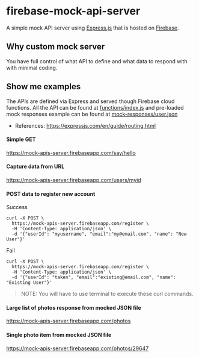 # firebase-mock-api-server
A simple mock API server using [Express.js](https://expressjs.com/) that is hosted on [Firebase](https://firebase.google.com/).

## Why custom mock server
You have full control of what API to define and what data to respond with with minimal coding.

## Show me examples
The APIs are defined via Express and served though Firebase cloud functions. All the API can be found at [functions/index.js](https://github.com/amardeshbd/firebase-mock-api-server/blob/master/functions/index.js) 
and pre-loaded mock responses example can be found at [mock-responses/user.json](https://github.com/amardeshbd/firebase-mock-api-server/blob/master/functions/mock-responses/user.json)

* References: https://expressjs.com/en/guide/routing.html

#### Simple GET
https://mock-apis-server.firebaseapp.com/say/hello

#### Capture data from URL
https://mock-apis-server.firebaseapp.com/users/myid

#### POST data to register new account
Success
```
curl -X POST \
  https://mock-apis-server.firebaseapp.com/register \
  -H 'Content-Type: application/json' \
  -d '{"userId": "myusername", "email":"my@email.com", "name": "New User"}'
```

Fail
```
curl -X POST \
  https://mock-apis-server.firebaseapp.com/register \
  -H 'Content-Type: application/json' \
  -d '{"userId": "taken", "email":"existing@email.com", "name": "Existing User"}'
```

> NOTE: You will have to use terminal to execute these curl commands.

#### Large list of photos response from mocked JSON file
https://mock-apis-server.firebaseapp.com/photos

#### Single photo item from mocked JSON file
https://mock-apis-server.firebaseapp.com/photos/29647